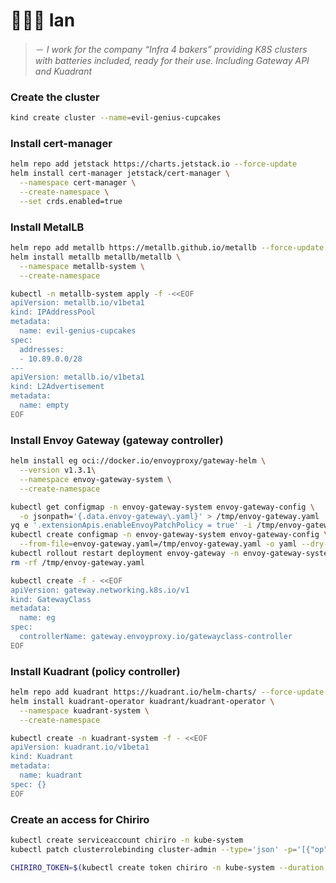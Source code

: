 # 👷🏻‍♂️ Ian

> － _I work for the company “Infra 4 bakers” providing K8S clusters with batteries included, ready for their use. Including Gateway API and Kuadrant_

### Create the cluster
```sh
kind create cluster --name=evil-genius-cupcakes
```

### Install cert-manager

```sh
helm repo add jetstack https://charts.jetstack.io --force-update
helm install cert-manager jetstack/cert-manager \
  --namespace cert-manager \
  --create-namespace \
  --set crds.enabled=true
```

### Install MetalLB

```sh
helm repo add metallb https://metallb.github.io/metallb --force-update
helm install metallb metallb/metallb \
  --namespace metallb-system \
  --create-namespace

kubectl -n metallb-system apply -f -<<EOF
apiVersion: metallb.io/v1beta1
kind: IPAddressPool
metadata:
  name: evil-genius-cupcakes
spec:
  addresses:
  - 10.89.0.0/28
---
apiVersion: metallb.io/v1beta1
kind: L2Advertisement
metadata:
  name: empty
EOF
```

### Install Envoy Gateway (gateway controller)

```sh
helm install eg oci://docker.io/envoyproxy/gateway-helm \
  --version v1.3.1\
  --namespace envoy-gateway-system \
  --create-namespace

kubectl get configmap -n envoy-gateway-system envoy-gateway-config \
  -o jsonpath='{.data.envoy-gateway\.yaml}' > /tmp/envoy-gateway.yaml
yq e '.extensionApis.enableEnvoyPatchPolicy = true' -i /tmp/envoy-gateway.yaml
kubectl create configmap -n envoy-gateway-system envoy-gateway-config \
  --from-file=envoy-gateway.yaml=/tmp/envoy-gateway.yaml -o yaml --dry-run=client | kubectl replace -f -
kubectl rollout restart deployment envoy-gateway -n envoy-gateway-system
rm -rf /tmp/envoy-gateway.yaml

kubectl create -f - <<EOF
apiVersion: gateway.networking.k8s.io/v1
kind: GatewayClass
metadata:
  name: eg
spec:
  controllerName: gateway.envoyproxy.io/gatewayclass-controller
EOF
```

### Install Kuadrant (policy controller)

```sh
helm repo add kuadrant https://kuadrant.io/helm-charts/ --force-update
helm install kuadrant-operator kuadrant/kuadrant-operator \
  --namespace kuadrant-system \
  --create-namespace

kubectl create -n kuadrant-system -f - <<EOF
apiVersion: kuadrant.io/v1beta1
kind: Kuadrant
metadata:
  name: kuadrant
spec: {}
EOF
```

### Create an access for Chiriro

```sh
kubectl create serviceaccount chiriro -n kube-system
kubectl patch clusterrolebinding cluster-admin --type='json' -p='[{"op": "add", "path": "/subjects/-", "value": {"kind": "ServiceAccount", "name": "chiriro", "namespace": "kube-system"}}]'

CHIRIRO_TOKEN=$(kubectl create token chiriro -n kube-system --duration 8760h)
```
